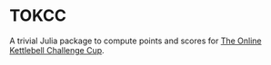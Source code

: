 # TOKCC

A trivial Julia package to compute points and scores for [The Online Kettlebell Challenge Cup](https://www.facebook.com/groups/TOKCC/).
